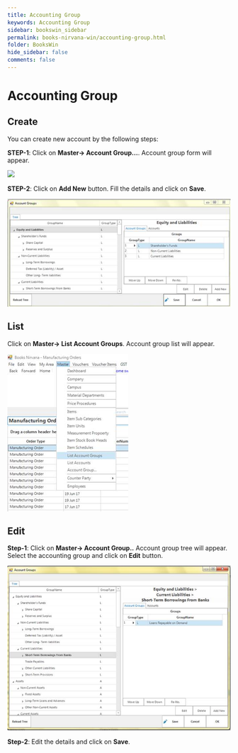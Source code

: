 ```yaml
---
title: Accounting Group
keywords: Accounting Group
sidebar: bookswin_sidebar
permalink: books-nirvana-win/accounting-group.html
folder: BooksWin
hide_sidebar: false
comments: false
---
```


# Accounting Group

## Create

You can create new account by the following steps:

**STEP-1**: Click on **Master-> Account Group…**. Account group form will appear.

![](//images/accounting-group-create.jpg)

**STEP-2**: Click on **Add New** button. Fill the details and click on **Save**.

![](/images/accounting-group-create-addnew.jpg)



## List

Click on **Master-> List Account Groups**. Account group list will appear.

![](/images/accounting-group-create-list.jpg)



## Edit

**Step-1**: Click on **Master-> Account Group..** Account group tree will appear. Select the accounting group and click on **Edit** button.

![](/images/accounting-group-edit.jpg)

**Step-2**: Edit the details and click on **Save**.
